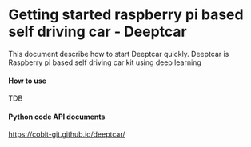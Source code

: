 # Getting started raspberry pi based self driving car - Deeptcar 

This document describe how to start Deeptcar quickly. Deeptcar is Raspberry pi based self driving car kit using deep learning 

#### How to use 
TDB

#### Python code API documents 

https://cobit-git.github.io/deeptcar/


